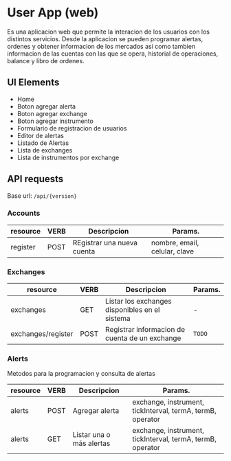 # User App (web)

Es una aplicacion web que permite la interacion de los usuarios con los distintos servicios. Desde la aplicacion se pueden programar alertas, ordenes y obtener informacion de los mercados asi como tambien informacion de las cuentas con las que se opera, historial de operaciones, balance y libro de ordenes.

## UI Elements

* Home
* Boton agregar alerta
* Boton agregar exchange
* Boton agregar instrumento
* Formulario de registracion de usuarios
* Editor de alertas
* Listado de Alertas
* Lista de exchanges
* Lista de instrumentos por exchange

## API requests

Base url: `/api/{version}`

### Accounts

| resource | VERB | Descripcion | Params. |
| -------- | ---- | ----------- | ------- |
| register | POST | REgistrar una nueva cuenta | nombre, email, celular, clave |

### Exchanges

| resource | VERB | Descripcion | Params. |
| -------- | ---- | ----------- | ------- |
| exchanges| GET  | Listar los exchanges disponibles en el sistema | - |
| exchanges/register| POST | Registrar informacion de cuenta de un exchange | `TODO` |

### Alerts

Metodos para la programacion y consulta de alertas

| resource | VERB | Descripcion | Params. |
| -------- | ---- | ----------- | ------- |
| alerts   | POST | Agregar alerta | exchange, instrument, tickInterval, termA, termB, operator |
| alerts   | GET | Listar una o más alertas | exchange, instrument, tickInterval, termA, termB, operator |
